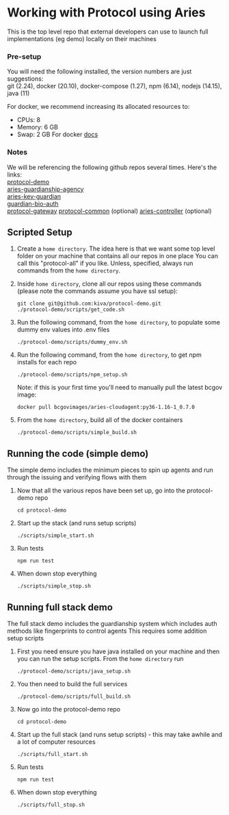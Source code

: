 # Working with Protocol using Aries

This is the top level repo that external developers can use to launch full implementations (eg demo) locally on their machines

### Pre-setup
You will need the following installed, the version numbers are just suggestions:  
git (2.24), docker (20.10), docker-compose (1.27), npm (6.14), nodejs (14.15), java (11)

For docker, we recommend increasing its allocated resources to:
- CPUs: 8
- Memory: 6 GB
- Swap: 2 GB
For docker [docs](https://docs.docker.com/docker-for-mac/)

### Notes
We will be referencing the following github repos several times.  Here's the links:  
[protocol-demo](https://github.com/kiva/protocol-demo)  
[aries-guardianship-agency](https://github.com/kiva/aries-guardianship-agency)  
[aries-key-guardian](https://github.com/kiva/aries-key-guardian.git)  
[guardian-bio-auth](https://github.com/kiva/guardian-bio-auth.git)  
[protocol-gateway](https://github.com/kiva/protocol-gateway.git)
[protocol-common](https://github.com/kiva/protocol-common.git) (optional)
[aries-controller](https://github.com/kiva/aries-controller) (optional)

## Scripted Setup
1. Create a `home directory`.  The idea here is that we want some top level folder on your machine that contains all our repos in one place
You can call this "protocol-all" if you like.  Unless, specified, always run commands from the `home directory`.

2. Inside `home directory`, clone all our repos using these commands (please note the commands assume you have ssl setup):
    ```
    git clone git@github.com:kiva/protocol-demo.git
    ./protocol-demo/scripts/get_code.sh
    ```

3. Run the following command, from the `home directory`, to populate some dummy env values into .env files
    ```
    ./protocol-demo/scripts/dummy_env.sh
    ```

4. Run the following command, from the `home directory`, to get npm installs for each repo
    ```
    ./protocol-demo/scripts/npm_setup.sh
    ```
    Note: if this is your first time you'll need to manually pull the latest bcgov image:
    ```
    docker pull bcgovimages/aries-cloudagent:py36-1.16-1_0.7.0

5. From the `home directory`, build all of the docker containers
    ```
    ./protocol-demo/scripts/simple_build.sh
    ```

## Running the code (simple demo)
The simple demo includes the minimum pieces to spin up agents and run through the issuing and verifying flows with them 
1. Now that all the various repos have been set up, go into the protocol-demo repo
   ```
   cd protocol-demo
   ```
2. Start up the stack (and runs setup scripts)
   ```
   ./scripts/simple_start.sh
   ```
3. Run tests
   ```
   npm run test
   ```
4. When down stop everything
   ```
   ./scripts/simple_stop.sh
   ```

## Running full stack demo
The full stack demo includes the guardianship system which includes auth methods like fingerprints to control agents
This requires some addition setup scripts
1. First you need ensure you have java installed on your machine and then you can run the setup scripts. From the `home directory` run
   ```
   ./protocol-demo/scripts/java_setup.sh
   ```
2. You then need to build the full services
   ```
   ./protocol-demo/scripts/full_build.sh
   ```
3. Now go into the protocol-demo repo
   ```
   cd protocol-demo
   ```
4. Start up the full stack (and runs setup scripts) - this may take awhile and a lot of computer resources
   ```
   ./scripts/full_start.sh
   ```
5. Run tests
   ```
   npm run test
   ```
6. When down stop everything
   ```
   ./scripts/full_stop.sh
   ```
